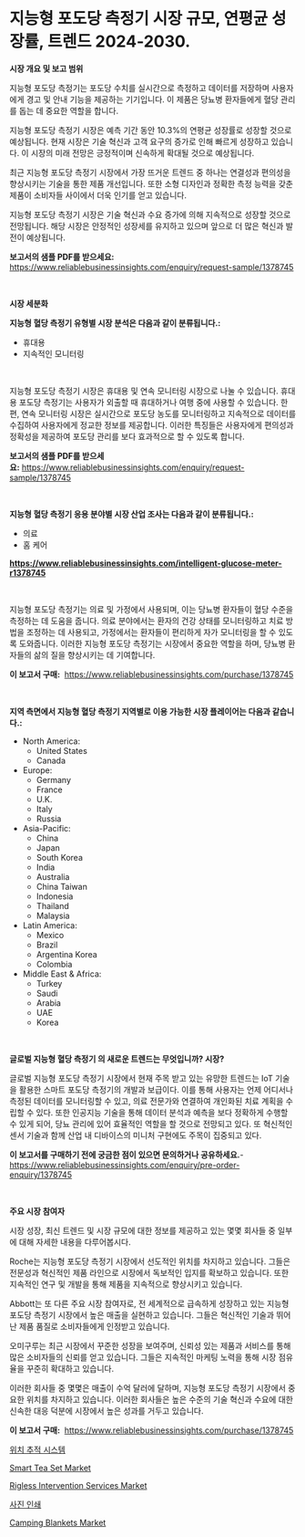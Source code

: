 <p><h1>지능형 포도당 측정기 시장 규모, 연평균 성장률, 트렌드 2024-2030.</h1></p><p><strong>시장 개요 및 보고 범위</strong></p>
<p><p>지능형 포도당 측정기는 포도당 수치를 실시간으로 측정하고 데이터를 저장하며 사용자에게 경고 및 안내 기능을 제공하는 기기입니다. 이 제품은 당뇨병 환자들에게 혈당 관리를 돕는 데 중요한 역할을 합니다. </p><p>지능형 포도당 측정기 시장은 예측 기간 동안 10.3%의 연평균 성장률로 성장할 것으로 예상됩니다. 현재 시장은 기술 혁신과 고객 요구의 증가로 인해 빠르게 성장하고 있습니다. 이 시장의 미래 전망은 긍정적이며 신속하게 확대될 것으로 예상됩니다.</p><p>최근 지능형 포도당 측정기 시장에서 가장 뜨거운 트렌드 중 하나는 연결성과 편의성을 향상시키는 기술을 통한 제품 개선입니다. 또한 소형 디자인과 정확한 측정 능력을 갖춘 제품이 소비자들 사이에서 더욱 인기를 얻고 있습니다.</p><p>지능형 포도당 측정기 시장은 기술 혁신과 수요 증가에 의해 지속적으로 성장할 것으로 전망됩니다. 해당 시장은 안정적인 성장세를 유지하고 있으며 앞으로 더 많은 혁신과 발전이 예상됩니다.</p></p>
<p><strong>보고서의 샘플 PDF를 받으세요:</strong> <a href="https://www.reliablebusinessinsights.com/enquiry/request-sample/1378745">https://www.reliablebusinessinsights.com/enquiry/request-sample/1378745</a></p>
<p>&nbsp;</p>
<p><strong>시장 세분화</strong></p>
<p><strong>지능형 혈당 측정기 유형별 시장 분석은 다음과 같이 분류됩니다.:</strong></p>
<p><ul><li>휴대용</li><li>지속적인 모니터링</li></ul></p>
<p>&nbsp;</p>
<p><p>지능형 포도당 측정기 시장은 휴대용 및 연속 모니터링 시장으로 나눌 수 있습니다. 휴대용 포도당 측정기는 사용자가 외출할 때 휴대하거나 여행 중에 사용할 수 있습니다. 한편, 연속 모니터링 시장은 실시간으로 포도당 농도를 모니터링하고 지속적으로 데이터를 수집하여 사용자에게 정교한 정보를 제공합니다. 이러한 특징들은 사용자에게 편의성과 정확성을 제공하여 포도당 관리를 보다 효과적으로 할 수 있도록 합니다.</p></p>
<p><strong>보고서의 샘플 PDF를 받으세요:</strong>&nbsp;<a href="https://www.reliablebusinessinsights.com/enquiry/request-sample/1378745">https://www.reliablebusinessinsights.com/enquiry/request-sample/1378745</a></p>
<p>&nbsp;</p>
<p><strong> 지능형 혈당 측정기 응용 분야별 시장 산업 조사는 다음과 같이 분류됩니다.:</strong></p>
<p><ul><li>의료</li><li>홈 케어</li></ul></p>
<p><strong><a href="https://www.reliablebusinessinsights.com/intelligent-glucose-meter-r1378745">https://www.reliablebusinessinsights.com/intelligent-glucose-meter-r1378745</a></strong></p>
<p>&nbsp;</p>
<p><p>지능형 포도당 측정기는 의료 및 가정에서 사용되며, 이는 당뇨병 환자들이 혈당 수준을 측정하는 데 도움을 줍니다. 의료 분야에서는 환자의 건강 상태를 모니터링하고 치료 방법을 조정하는 데 사용되고, 가정에서는 환자들이 편리하게 자가 모니터링을 할 수 있도록 도와줍니다. 이러한 지능형 포도당 측정기는 시장에서 중요한 역할을 하며, 당뇨병 환자들의 삶의 질을 향상시키는 데 기여합니다.</p></p>
<p><strong>이 보고서 구매:</strong>&nbsp; <a href="https://www.reliablebusinessinsights.com/purchase/1378745">https://www.reliablebusinessinsights.com/purchase/1378745</a></p>
<p>&nbsp;</p>
<p><strong>지역 측면에서 지능형 혈당 측정기 지역별로 이용 가능한 시장 플레이어는 다음과 같습니다.:</strong></p>
<p><ul>
    <li>
        North America:
        <ul>
            <li>United States</li>
            <li>Canada</li>
        </ul>
    </li>
    <li>
        Europe:
        <ul>
            <li>Germany</li>
            <li>France</li>
            <li>U.K.</li>
            <li>Italy</li>
            <li>Russia</li>
        </ul>
    </li>
    <li>
        Asia-Pacific:
        <ul>
            <li>China</li>
            <li>Japan</li>
            <li>South Korea</li>
            <li>India</li>
            <li>Australia</li>
            <li>China Taiwan</li>
            <li>Indonesia</li>
            <li>Thailand</li>
            <li>Malaysia</li>
        </ul>
    </li>
    <li>
        Latin America:
        <ul>
            <li>Mexico</li>
            <li>Brazil</li>
            <li>Argentina Korea</li>
            <li>Colombia</li>
        </ul>
    </li>
    <li>
        Middle East & Africa:
        <ul>
            <li>Turkey</li>
            <li>Saudi</li>
            <li>Arabia</li>
            <li>UAE</li>
            <li>Korea</li>
        </ul>
    </li>
    </ul></p>
<p>&nbsp;</p>
<p><strong>글로벌 지능형 혈당 측정기 의 새로운 트렌드는 무엇입니까? 시장?</strong></p>
<p><p>글로벌 지능형 포도당 측정기 시장에서 현재 주목 받고 있는 유망한 트렌드는 IoT 기술을 활용한 스마트 포도당 측정기의 개발과 보급이다. 이를 통해 사용자는 언제 어디서나 측정된 데이터를 모니터링할 수 있고, 의료 전문가와 연결하여 개인화된 치료 계획을 수립할 수 있다. 또한 인공지능 기술을 통해 데이터 분석과 예측을 보다 정확하게 수행할 수 있게 되어, 당뇨 관리에 있어 효율적인 역할을 할 것으로 전망되고 있다. 또 혁신적인 센서 기술과 함께 산업 내 디바이스의 미니처 구현에도 주목이 집중되고 있다.</p></p>
<p><strong>이 보고서를 구매하기 전에 궁금한 점이 있으면 문의하거나 공유하세요.</strong>- <a href="https://www.reliablebusinessinsights.com/enquiry/pre-order-enquiry/1378745">https://www.reliablebusinessinsights.com/enquiry/pre-order-enquiry/1378745</a></p>
<p>&nbsp;</p>
<p><strong>주요 시장 참여자</strong></p>
<p><p>시장 성장, 최신 트렌드 및 시장 규모에 대한 정보를 제공하고 있는 몇몇 회사들 중 일부에 대해 자세한 내용을 다루어봅시다.</p><p>Roche는 지능형 포도당 측정기 시장에서 선도적인 위치를 차지하고 있습니다. 그들은 전문성과 혁신적인 제품 라인으로 시장에서 독보적인 입지를 확보하고 있습니다. 또한 지속적인 연구 및 개발을 통해 제품을 지속적으로 향상시키고 있습니다.</p><p>Abbott는 또 다른 주요 시장 참여자로, 전 세계적으로 급속하게 성장하고 있는 지능형 포도당 측정기 시장에서 높은 매출을 실현하고 있습니다. 그들은 혁신적인 기술과 뛰어난 제품 품질로 소비자들에게 인정받고 있습니다.</p><p>오미구루는 최근 시장에서 꾸준한 성장을 보여주며, 신뢰성 있는 제품과 서비스를 통해 많은 소비자들의 신뢰를 얻고 있습니다. 그들은 지속적인 마케팅 노력을 통해 시장 점유율을 꾸준히 확대하고 있습니다.</p><p>이러한 회사들 중 몇몇은 매출이 수억 달러에 달하며, 지능형 포도당 측정기 시장에서 중요한 위치를 차지하고 있습니다. 이러한 회사들은 높은 수준의 기술 혁신과 수요에 대한 신속한 대응 덕분에 시장에서 높은 성과를 거두고 있습니다.</p></p>
<p><strong>이 보고서 구매:</strong>&nbsp;&nbsp;<a href="https://www.reliablebusinessinsights.com/purchase/1378745">https://www.reliablebusinessinsights.com/purchase/1378745</a></p>
<p><p><a href="https://github.com/chupp85/Market-Research-Report-List-1/blob/main/140577274950.md">위치 추적 시스템</a></p><p><a href="https://issuu.com/reportprime-2/docs/smart-tea-set-market-size-2030.pptx">Smart Tea Set Market</a></p><p><a href="https://github.com/julyju69/Market-Research-Report-List-3/blob/main/rigless-intervention-services-market.md">Rigless Intervention Services Market</a></p><p><a href="https://github.com/JackieFauhey9089475/Market-Research-Report-List-1/blob/main/258061874949.md">사진 인쇄</a></p><p><a href="https://issuu.com/reportprime-2/docs/camping-blankets-market-size-2030.pptx">Camping Blankets Market</a></p></p>